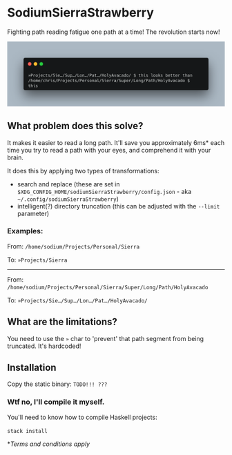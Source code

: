 # SodiumSierraStrawberry

Fighting path reading fatigue one path at a time! The revolution starts now!

![example](/.demo/example.png)

## What problem does this solve?
It makes it easier to read a long path. It'll save you approximately 6ms* each time you try to read a path with your eyes, and comprehend it with your brain.

It does this by applying two types of transformations:
- search and replace (these are set in `$XDG_CONFIG_HOME/sodiumSierraStrawberry/config.json` - aka `~/.config/sodiumSierraStrawberry`)
- intelligent(?) directory truncation (this can be adjusted with the `--limit` parameter) 

### Examples: 

From: `/home/sodium/Projects/Personal/Sierra`

To: `»Projects/Sierra`

---

From: `/home/sodium/Projects/Personal/Sierra/Super/Long/Path/HolyAvacado`

To: `»Projects/Sie…/Sup…/Lon…/Pat…/HolyAvacado/`

## What are the limitations?

You need to use the `»` char to 'prevent' that path segment from being truncated. It's hardcoded!

## Installation

Copy the static binary: `TODO!!! ???`

### Wtf no, I'll compile it myself.

You'll need to know how to compile Haskell projects:

`stack install`

**Terms and conditions apply*

